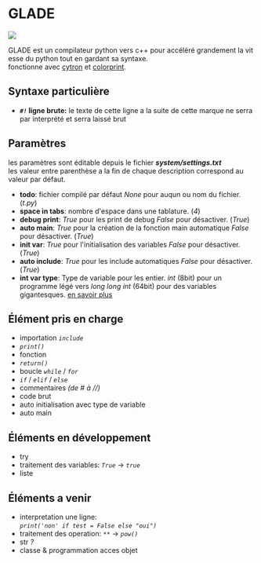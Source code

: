 # GLADE

![](https://zupimages.net/up/21/39/i59m.png)

GLADE est un compilateur python vers c++ pour accéléré grandement la vitesse du python tout en gardant sa syntaxe.\
fonctionne avec [cytron](https://github.com/pf4-DEV/cytron) et [colorprint](https://github.com/pf4-DEV/Color-Printer).

## Syntaxe particulière
- ***`#!`* ligne brute:** le texte de cette ligne a la suite de cette marque ne serra par interprété et serra laissé brut

## Paramètres
les paramètres sont éditable depuis le fichier ***system/settings.txt***<br>
les valeur entre parenthèse a la fin de chaque description correspond au valeur par défaut.

- **todo**: fichier compilé par défaut *None* pour auqun ou nom du fichier. (*t.py*)
- **space in tabs**: nombre d'espace dans une tablature. (*4*)
- **debug print**: *True* pour les print de debug *False* pour désactiver. (*True*)
- **auto main**: *True* pour la création de la fonction main automatique *False* pour désactiver. (*True*)
- **init var**: *True* pour l'initialisation des variables *False* pour désactiver. (*True*)
- **auto include**: *True* pour les include automatiques *False* pour désactiver. (*True*)
- **int var type**: Type de variable pour les entier. *int* (8bit) pour un programme légé vers *long long int* (64bit) pour des variables gigantesques. [en savoir plus](https://fr.wikipedia.org/wiki/Types_de_donnée_du_langage_C)

## Élément pris en charge

- importation *`include`*
- *`print()`*
- fonction
- *`return()`*
- boucle *`while`* / *`for`*
- *`if`* / *`elif`* / *`else`*
- commentaires *(de # à //)*
- code brut
- auto initialisation avec type de variable
- auto main

## Éléments en développement

- try
- traitement des variables: *`True`* -> *`true`*
- liste

## Éléments a venir


- interpretation une ligne:<br>
    *`print('non' if test = False else "oui")`*
- traitement des operation: *`**`* -> *`pow()`*
- str *?*
- classe & programmation acces objet